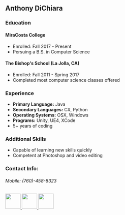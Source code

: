 ## Anthony DiChiara

### Education
#### MiraCosta College
  - Enrolled: Fall 2017 - Present
  - Persuing a B.S. in Computer Science

#### The Bishop's School (La Jolla, CA)
  - Enrolled: Fall 2011 - Spring 2017
  - Completed most computer science classes offered

### Experience
- **Primary Language:** Java
- **Secondary Languages:** C#, Python
- **Operating Systems:** OSX, Windows
- **Programs:** Unity, UE4, XCode
- 5+ years of coding

### Additional Skills
- Capable of learning new skills quickly
- Competent at Photoshop and video editing

### Contact Info:

###### Mobile: (760)-458-8323
<a href="mailto:avdichiara@gmail.com" rel="some text"><img src="http://icons.iconarchive.com/icons/cornmanthe3rd/plex/256/Communication-gmail-icon.png" rel="noopener noreferrer" target="_blank" width="48">
<a href="https://www.linkedin.com/in/anthony-dichiara-41a318138/" rel="some text"><img src="http://icons.iconarchive.com/icons/danleech/simple/256/linkedin-icon.png" rel="noopener noreferrer" target="_blank" width="48">
<a href="https://github.com/avdichiara" rel="some text"><img src="http://icons.iconarchive.com/icons/icons8/windows-8/256/Programming-Github-icon.png" rel="noopener noreferrer" target="_blank" width="48">
